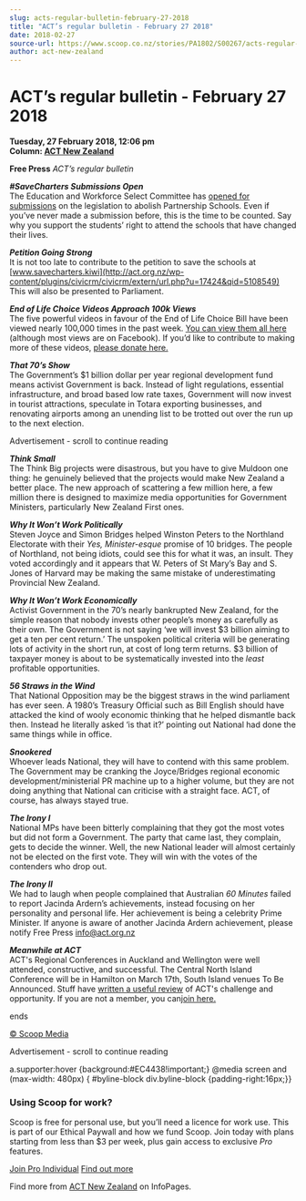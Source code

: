 ```yaml
---
slug: acts-regular-bulletin-february-27-2018
title: "ACT’s regular bulletin - February 27 2018"
date: 2018-02-27
source-url: https://www.scoop.co.nz/stories/PA1802/S00267/acts-regular-bulletin-february-27-2018.htm
author: act-new-zealand
---
```

ACT’s regular bulletin - February 27 2018
=========================================

**Tuesday, 27 February 2018, 12:06 pm**  
**Column: [ACT New Zealand](https://info.scoop.co.nz/ACT_New_Zealand)**

  
**Free Press** _ACT’s regular bulletin_  

  
**_#SaveCharters Submissions Open_**  
The Education and Workforce Select Committee has [opened for submissions](http://act.org.nz/wp-content/plugins/civicrm/civicrm/extern/url.php?u=17423&qid=5108549) on the legislation to abolish Partnership Schools. Even if you’ve never made a submission before, this is the time to be counted. Say why you support the students’ right to attend the schools that have changed their lives.

**_Petition Going Strong_**  
It is not too late to contribute to the petition to save the schools at [www.savecharters.kiwi](http://act.org.nz/wp-content/plugins/civicrm/civicrm/extern/url.php?u=17424&qid=5108549) This will also be presented to Parliament.

**_End of Life Choice Videos Approach 100k Views_**  
The five powerful videos in favour of the End of Life Choice Bill have been viewed nearly 100,000 times in the past week. [You can view them all here](http://act.org.nz/wp-content/plugins/civicrm/civicrm/extern/url.php?u=17425&qid=5108549) (although most views are on Facebook). If you’d like to contribute to making more of these videos, [please donate here.](http://act.org.nz/wp-content/plugins/civicrm/civicrm/extern/url.php?u=17425&qid=5108549)

**_That 70’s Show_**  
The Government’s $1 billion dollar per year regional development fund means activist Government is back. Instead of light regulations, essential infrastructure, and broad based low rate taxes, Government will now invest in tourist attractions, speculate in Totara exporting businesses, and renovating airports among an unending list to be trotted out over the run up to the next election.

Advertisement - scroll to continue reading





**_Think Small_**  
The Think Big projects were disastrous, but you have to give Muldoon one thing: he genuinely believed that the projects would make New Zealand a better place. The new approach of scattering a few million here, a few million there is designed to maximize media opportunities for Government Ministers, particularly New Zealand First ones.

**_Why It Won’t Work Politically_**  
Steven Joyce and Simon Bridges helped Winston Peters to the Northland Electorate with their _Yes, Minister-esque_ promise of 10 bridges. The people of Northland, not being idiots, could see this for what it was, an insult. They voted accordingly and it appears that W. Peters of St Mary’s Bay and S. Jones of Harvard may be making the same mistake of underestimating Provincial New Zealand.

**_Why It Won’t Work Economically_**  
Activist Government in the 70’s nearly bankrupted New Zealand, for the simple reason that nobody invests other people’s money as carefully as their own. The Government is not saying ‘we will invest $3 billion aiming to get a ten per cent return.’ The unspoken political criteria will be generating lots of activity in the short run, at cost of long term returns. $3 billion of taxpayer money is about to be systematically invested into the _least_ profitable opportunities.

**_56 Straws in the Wind_**  
That National Opposition may be the biggest straws in the wind parliament has ever seen. A 1980’s Treasury Official such as Bill English should have attacked the kind of wooly economic thinking that he helped dismantle back then. Instead he literally asked ‘is that it?’ pointing out National had done the same things while in office.

**_Snookered_**  
Whoever leads National, they will have to contend with this same problem. The Government may be cranking the Joyce/Bridges regional economic development/ministerial PR machine up to a higher volume, but they are not doing anything that National can criticise with a straight face. ACT, of course, has always stayed true.

**_The Irony I_**  
National MPs have been bitterly complaining that they got the most votes but did not form a Government. The party that came last, they complain, gets to decide the winner. Well, the new National leader will almost certainly not be elected on the first vote. They will win with the votes of the contenders who drop out.

**_The Irony II_**  
We had to laugh when people complained that Australian _60 Minutes_ failed to report Jacinda Ardern’s achievements, instead focusing on her personality and personal life. Her achievement is being a celebrity Prime Minister. If anyone is aware of another Jacinda Ardern achievement, please notify Free Press [info@act.org.nz](http://act.org.nz/wp-content/plugins/civicrm/civicrm/extern/url.php?u=17426&qid=5108549)

**_Meanwhile at ACT_**  
ACT's Regional Conferences in Auckland and Wellington were well attended, constructive, and successful. The Central North Island Conference will be in Hamilton on March 17th, South Island venues To Be Announced. Stuff have [written a useful review](http://act.org.nz/wp-content/plugins/civicrm/civicrm/extern/url.php?u=17430&qid=5108549) of ACT's challenge and opportunity. If you are not a member, you can[join here.](http://act.org.nz/wp-content/plugins/civicrm/civicrm/extern/url.php?u=17431&qid=5108549)  

ends

[© Scoop Media](http://www.scoop.co.nz/about/terms.html)  

Advertisement - scroll to continue reading



a.supporter:hover {background:#EC4438!important;} @media screen and (max-width: 480px) { #byline-block div.byline-block {padding-right:16px;}}

### Using Scoop for work?

Scoop is free for personal use, but you’ll need a licence for work use. This is part of our Ethical Paywall and how we fund Scoop. Join today with plans starting from less than $3 per week, plus gain access to exclusive _Pro_ features.  
  
[Join Pro Individual](https://pro.scoop.co.nz/Individual/?from=ProIn24) [Find out more](https://pro.scoop.co.nz/using-scoop-for-work/?from=ProIn24)

Find more from [ACT New Zealand](https://info.scoop.co.nz/ACT_New_Zealand) on InfoPages.